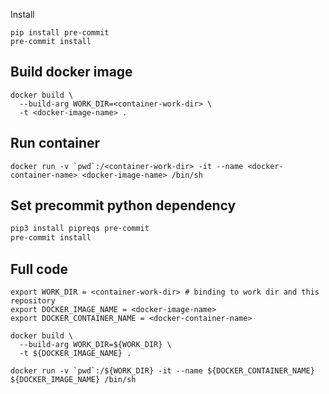 Install
```
pip install pre-commit
pre-commit install
```


## Build docker image
```
docker build \
  --build-arg WORK_DIR=<container-work-dir> \
  -t <docker-image-name> .
```


## Run container 
```
docker run -v `pwd`:/<container-work-dir> -it --name <docker-container-name> <docker-image-name> /bin/sh
```

## Set precommit python dependency
```w
pip3 install pipreqs pre-commit
pre-commit install
```

## Full code
```
export WORK_DIR = <container-work-dir> # binding to work dir and this repository
export DOCKER_IMAGE_NAME = <docker-image-name>
export DOCKER_CONTAINER_NAME = <docker-container-name>

docker build \
  --build-arg WORK_DIR=${WORK_DIR} \
  -t ${DOCKER_IMAGE_NAME} .

docker run -v `pwd`:/${WORK_DIR} -it --name ${DOCKER_CONTAINER_NAME} ${DOCKER_IMAGE_NAME} /bin/sh
```

